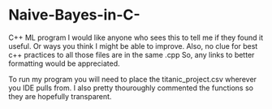 # Naive-Bayes-in-C-
C++ ML program
I would like anyone who sees this to tell me if they found it useful. Or ways you think I might be able to improve.
Also, no clue for best c++ practices to all those files are in the same .cpp 
So, any links to better formatting would be appreciated.

To run my program you will need to place the titanic_project.csv wherever you IDE pulls from. I also pretty thouroughly commented the functions so they are hopefully transparent.
